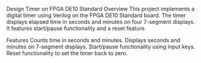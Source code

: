 Design Timer on FPGA DE10 Standard
Overview
This project implements a digital timer using Verilog on the FPGA DE10 Standard board. The timer displays elapsed time in seconds and minutes on four 7-segment displays. It features start/pause functionality and a reset feature.

Features
Counts time in seconds and minutes.
Displays seconds and minutes on 7-segment displays.
Start/pause functionality using input keys.
Reset functionality to set the timer back to zero.
